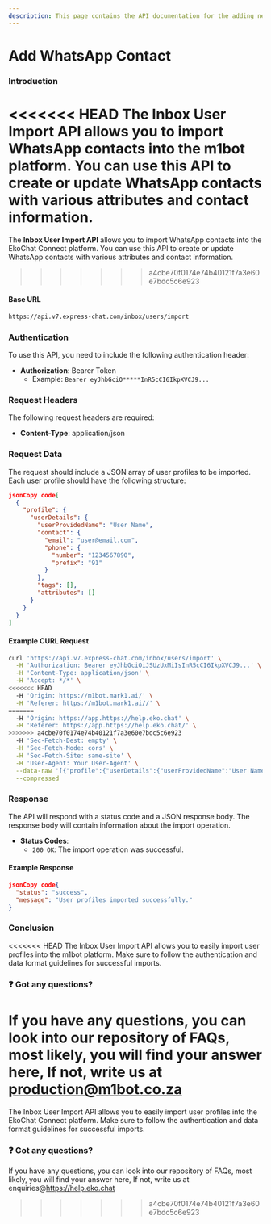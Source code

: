 ```yaml
---
description: This page contains the API documentation for the adding new WhatsApp contacts.
---
```


# Add WhatsApp Contact

### Introduction

<<<<<<< HEAD
The **Inbox User Import API** allows you to import WhatsApp contacts into the m1bot platform. You can use this API to create or update WhatsApp contacts with various attributes and contact information.
=======
The **Inbox User Import API** allows you to import WhatsApp contacts into the EkoChat Connect platform. You can use this API to create or update WhatsApp contacts with various attributes and contact information.
>>>>>>> a4cbe70f0174e74b40121f7a3e60e7bdc5c6e923

#### Base URL

```bash
https://api.v7.express-chat.com/inbox/users/import
```

### Authentication

To use this API, you need to include the following authentication header:

* **Authorization**: Bearer Token
  * Example: `Bearer eyJhbGciO*****InR5cCI6IkpXVCJ9...`

### Request Headers

The following request headers are required:

* **Content-Type**: application/json

### Request Data

The request should include a JSON array of user profiles to be imported. Each user profile should have the following structure:

```json
jsonCopy code[
  {
    "profile": {
      "userDetails": {
        "userProvidedName": "User Name",
        "contact": {
          "email": "user@email.com",
          "phone": {
            "number": "1234567890",
            "prefix": "91"
          }
        },
        "tags": [],
        "attributes": []
      }
    }
  }
]
```

#### Example CURL Request

```bash
curl 'https://api.v7.express-chat.com/inbox/users/import' \
  -H 'Authorization: Bearer eyJhbGciOiJSUzUxMiIsInR5cCI6IkpXVCJ9...' \
  -H 'Content-Type: application/json' \
  -H 'Accept: */*' \
<<<<<<< HEAD
  -H 'Origin: https://m1bot.mark1.ai/' \
  -H 'Referer: https://m1bot.mark1.ai//' \
=======
  -H 'Origin: https://app.https://help.eko.chat' \
  -H 'Referer: https://app.https://help.eko.chat/' \
>>>>>>> a4cbe70f0174e74b40121f7a3e60e7bdc5c6e923
  -H 'Sec-Fetch-Dest: empty' \
  -H 'Sec-Fetch-Mode: cors' \
  -H 'Sec-Fetch-Site: same-site' \
  -H 'User-Agent: Your User-Agent' \
  --data-raw '[{"profile":{"userDetails":{"userProvidedName":"User Name","contact":{"email":"user@email.com","phone":{"number":"1234567890","prefix":"91"}},"tags":[],"attributes":[]}}}]' \
  --compressed
```

### Response

The API will respond with a status code and a JSON response body. The response body will contain information about the import operation.

* **Status Codes**:
  * `200 OK`: The import operation was successful.

#### Example Response

```json
jsonCopy code{
  "status": "success",
  "message": "User profiles imported successfully."
}
```

### Conclusion

<<<<<<< HEAD
The Inbox User Import API allows you to easily import user profiles into the m1bot platform. Make sure to follow the authentication and data format guidelines for successful imports.

### :question: Got any questions?

If you have any questions, you can look into our repository of FAQs, most likely, you will find your answer here, If not, write us at production@m1bot.co.za
=======
The Inbox User Import API allows you to easily import user profiles into the EkoChat Connect platform. Make sure to follow the authentication and data format guidelines for successful imports.

### :question: Got any questions?

If you have any questions, you can look into our repository of FAQs, most likely, you will find your answer here, If not, write us at enquiries@https://help.eko.chat
>>>>>>> a4cbe70f0174e74b40121f7a3e60e7bdc5c6e923
